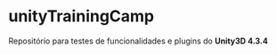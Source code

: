 unityTrainingCamp
=================

Repositório para testes de funcionalidades e plugins do **Unity3D 4.3.4**
